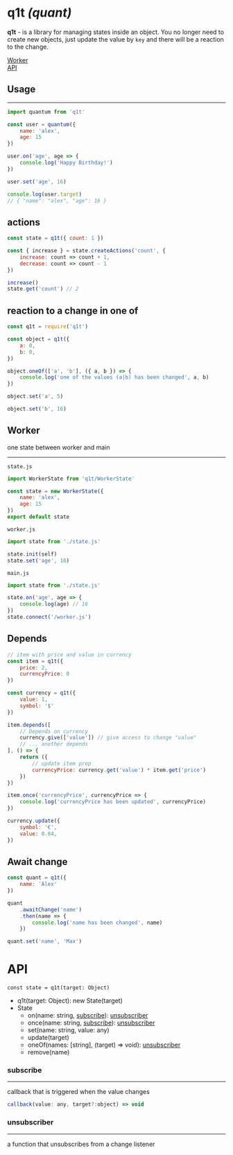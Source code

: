 # **q1t** *(quant)*


**q1t** - is a library for managing states inside an object.
You no longer need to create new objects, just update the value by `key` and there will be a reaction to the change.

[Worker](#Worker)<br>
[API](#API)

## Usage
---
```javascript
import quantum from 'q1t'

const user = quantum({
    name: 'alex',
    age: 15
})

user.on('age', age => {
    console.log('Happy Birthday!')
})

user.set('age', 16)

console.log(user.target)
// { "name": "alex", "age": 16 }
```
## actions
```javascript
const state = q1t({ count: 1 })

const { increase } = state.createActions('count', {
    increase: count => count + 1,
    decrease: count => count - 1
})

increase()
state.get('count') // 2
```
## reaction to a change in one of

```javascript
const q1t = require('q1t')

const object = q1t({
    a: 0,
    b: 0,
})

object.oneOf(['a', 'b'], ({ a, b }) => {
    console.log('one of the values (a|b) has been changed', a, b)
})

object.set('a', 5)

object.set('b', 16)
```

## Worker
one state between worker and main
___

`state.js`
```javascript
import WorkerState from 'q1t/WorkerState'

const state = new WorkerState({
    name: 'alex',
    age: 15
})
export default state
```
`worker.js`
```javascript
import state from './state.js'

state.init(self)
state.set('age', 16)
```

`main.js`
```javascript
import state from './state.js'

state.on('age', age => {
    console.log(age) // 16
})
state.connect('/worker.js')
```

## Depends

```javascript
// item with price and value in currency
const item = q1t({ 
    price: 2,
    currencyPrice: 0
})

const currency = q1t({
    value: 1,
    symbol: '$'
})

item.depends([ 
    // Depends on currency
    currency.give(['value']) // give access to change "value"
    // ... another depends
], () => {
    return ({
        // update item prop
        currencyPrice: currency.get('value') * item.get('price')
    })
})

item.once('currencyPrice', currencyPrice => {
    console.log('currencyPrice has been updated', currencyPrice)
})

currency.update({
    symbol: '€',
    value: 0.84,
})
```

## Await change
```javascript
const quant = q1t({
    name: 'Alex'
})

quant
    .awaitChange('name')
    .then(name => {
        console.log('name has been changed', name)
    })

quant.set('name', 'Max')
```
# API
`const state = q1t(target: Object)`

* q1t(target: Object): new State(target)
* State
    + on(name: string, [subscribe](#subscribe)): [unsubscriber ](#unsubscriber )
    + once(name: string, [subscribe](#subscribe)): [unsubscriber ](#unsubscriber )
    + set(name: string, value: any)
    + update(target)
    + oneOf(names: [string], (target) => void): [unsubscriber ](#unsubscriber )
    + remove(name)


### subscribe
---
callback that is triggered when the value changes
```javascript
callback(value: any, target?:object) => void
```
### unsubscriber 
---
a function that unsubscribes from a change listener
